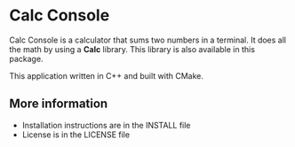 # Calc Console

Calc Console is a calculator that sums two numbers in a
terminal. It does all the math by using a **Calc** library.
This library is also available in this package.

This application written in C++ and built with CMake.

## More information

- Installation instructions are in the INSTALL file
- License is in the LICENSE file
